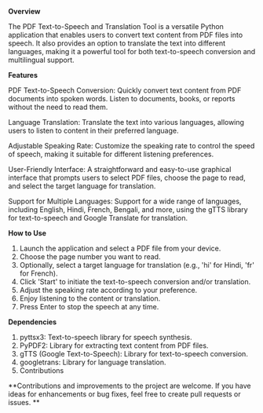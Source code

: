 **Overview**


The PDF Text-to-Speech and Translation Tool is a versatile Python application that enables users to convert text content from PDF files into speech. It also provides an option to translate the text into different languages, making it a powerful tool for both text-to-speech conversion and multilingual support.

**Features**


PDF Text-to-Speech Conversion: Quickly convert text content from PDF documents into spoken words. Listen to documents, books, or reports without the need to read them.

Language Translation: Translate the text into various languages, allowing users to listen to content in their preferred language.

Adjustable Speaking Rate: Customize the speaking rate to control the speed of speech, making it suitable for different listening preferences.

User-Friendly Interface: A straightforward and easy-to-use graphical interface that prompts users to select PDF files, choose the page to read, and select the target language for translation.

Support for Multiple Languages: Support for a wide range of languages, including English, Hindi, French, Bengali, and more, using the gTTS library for text-to-speech and Google Translate for translation.

**How to Use**


1. Launch the application and select a PDF file from your device.
2. Choose the page number you want to read.
3. Optionally, select a target language for translation (e.g., 'hi' for Hindi, 'fr' for French).
4. Click 'Start' to initiate the text-to-speech conversion and/or translation.
5. Adjust the speaking rate according to your preference.
6. Enjoy listening to the content or translation.
7. Press Enter to stop the speech at any time.

**Dependencies**

1. pyttsx3: Text-to-speech library for speech synthesis.
2. PyPDF2: Library for extracting text content from PDF files.
3. gTTS (Google Text-to-Speech): Library for text-to-speech conversion.
4. googletrans: Library for language translation.
5. Contributions

**Contributions and improvements to the project are welcome. If you have ideas for enhancements or bug fixes, feel free to create pull requests or issues.
**

